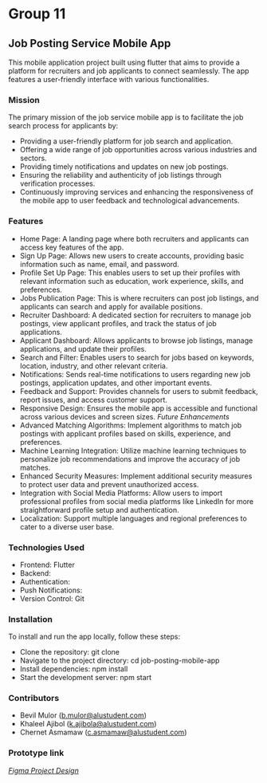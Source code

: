 # Group 11

## Job Posting Service Mobile App
This mobile application project built using flutter that aims to provide a platform for recruiters and job applicants to connect seamlessly. The app features a user-friendly interface with various functionalities.

### Mission
The primary mission of the job service mobile app is to facilitate the job search process for applicants by:
- Providing a user-friendly platform for job search and application.
- Offering a wide range of job opportunities across various industries and sectors.
- Providing timely notifications and updates on new job postings.
- Ensuring the reliability and authenticity of job listings through verification processes.
- Continuously improving services and enhancing the responsiveness of the mobile app to user feedback and technological advancements.

### Features
- Home Page: A landing page where both recruiters and applicants can access key features of the app.
- Sign Up Page: Allows new users to create accounts, providing basic information such as name, email, and password.
- Profile Set Up Page: This enables users to set up their profiles with relevant information such as education, work experience, skills, and preferences.
- Jobs Publication Page: This is where recruiters can post job listings, and applicants can search and apply for available positions.
- Recruiter Dashboard: A dedicated section for recruiters to manage job postings, view applicant profiles, and track the status of job applications.
- Applicant Dashboard: Allows applicants to browse job listings, manage applications, and update their profiles.
- Search and Filter: Enables users to search for jobs based on keywords, location, industry, and other relevant criteria.
- Notifications: Sends real-time notifications to users regarding new job postings, application updates, and other important events.
- Feedback and Support: Provides channels for users to submit feedback, report issues, and access customer support.
- Responsive Design: Ensures the mobile app is accessible and functional across various devices and screen sizes.
*Future Enhancements*
- Advanced Matching Algorithms: Implement algorithms to match job postings with applicant profiles based on skills, experience, and preferences.
- Machine Learning Integration: Utilize machine learning techniques to personalize job recommendations and improve the accuracy of job matches.
- Enhanced Security Measures: Implement additional security measures to protect user data and prevent unauthorized access.
- Integration with Social Media Platforms: Allow users to import professional profiles from social media platforms like LinkedIn for more straightforward profile setup and authentication.
- Localization: Support multiple languages and regional preferences to cater to a diverse user base.

### Technologies Used
- Frontend: Flutter
- Backend: 
- Authentication: 
- Push Notifications:
- Version Control: Git

### Installation
To install and run the app locally, follow these steps:
- Clone the repository: git clone <repository-url>
- Navigate to the project directory: cd job-posting-mobile-app
- Install dependencies: npm install
- Start the development server: npm start

### Contributors
- Bevil Mulor (b.mulor@alustudent.com)
- Khaleel Ajibol (k.ajibola@alustudent.com)
- Chernet Asmamaw (c.asmamaw@alustudent.com)


### Prototype link
*[Figma Project Design](https://www.figma.com/file/UFOJm4TYLfsupoooXt0LBB/Figma-prototype--Job-search?type=design&node-id=1%3A6&mode=design&t=96iMOlg8EKmRUvIU-1)*
